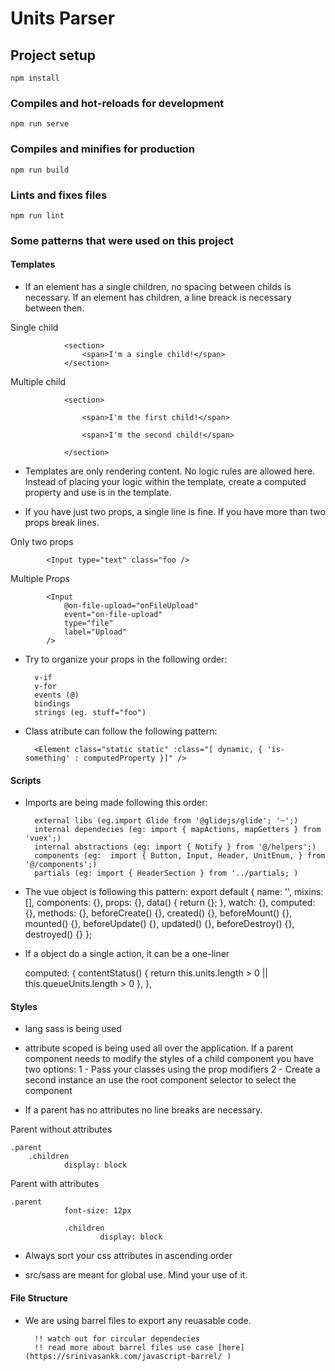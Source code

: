 # Units Parser

## Project setup
```
npm install
```

### Compiles and hot-reloads for development
```
npm run serve
```

### Compiles and minifies for production
```
npm run build
```

### Lints and fixes files
```
npm run lint
```


### Some patterns that were used on this project

#### Templates

- If an element has a single children, no spacing between childs is necessary. If an element has children, a line breack is necessary between then.

Single child

				<section>
					<span>I'm a single child!</span>
				</section>

Multiple child

				<section>
				
					<span>I'm the first child!</span>
					
					<span>I'm the second child!</span>
					
				</section>


- Templates are only rendering content. No logic rules are allowed here. Instead of placing your logic within the template, create a computed property and use is in the template.

- If you have just two props, a single line is fine. If you have more than two props break lines.

Only two props


			<Input type="text" class="foo />


Multiple Props

			<Input
				@on-file-upload="onFileUpload"
				event="on-file-upload"
				type="file"
				label="Upload"
			/>

- Try to organize your props in the following order:

		v-if
		v-for
		events (@)
		bindings
		strings (eg. stuff="foo")

- Class atribute can follow the following pattern:

		<Element class="static static" :class="[ dynamic, { 'is-something' : computedProperty }]" />

#### Scripts

- Imports are being made following this order:

		external libs (eg.import Glide from '@glidejs/glide'; '~';)
		internal dependecies (eg: import { mapActions, mapGetters } from 'vuex';)
		internal abstractions (eg: import { Notify } from '@/helpers';)
		components (eg:  import { Button, Input, Header, UnitEnum, } from '@/components';)
		partials (eg: import { HeaderSection } from '../partials; )

- The vue object is following this pattern:
		export default {
				name: '',
				mixins: [],
				components: {},
				props: {},
				data() {
						return {};
				},
				watch: {},
				computed: {},
				methods: {},
				beforeCreate() {},
				created() {},
				beforeMount() {},
				mounted() {},
				beforeUpdate() {},
				updated() {},
				beforeDestroy() {},
				destroyed() {}
		};

- If a object do a single action, it can be a one-liner

	computed: {
		contentStatus() { return this.units.length > 0 || this.queueUnits.length > 0 },
	},

#### Styles

- lang sass is being used

- attribute scoped is being used all over the application. If a parent component needs to modify the styles of a child component you have two options:
1 - Pass your classes using the prop modifiers
2 - Create a second <style></style>  instance an use the root component selector to select the component

- If a parent has no attributes no line breaks are necessary.

Parent without attributes

	.parent
		.children
				display: block


Parent with attributes

	.parent
				font-size: 12px
				
				.children
						display: block

- Always sort your css attributes in ascending order

- src/sass are meant for global use. Mind your use of it.

#### File Structure

- We are using barrel files to export any reuasable code. 

		!! watch out for circular dependecies
		!! read more about barrel files use case [here](https://srinivasankk.com/javascript-barrel/ )
